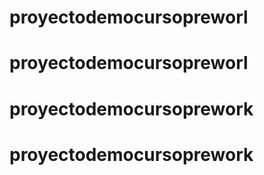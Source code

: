 # proyectodemocursopreworl
# proyectodemocursopreworl
# proyectodemocursoprework
# proyectodemocursoprework
